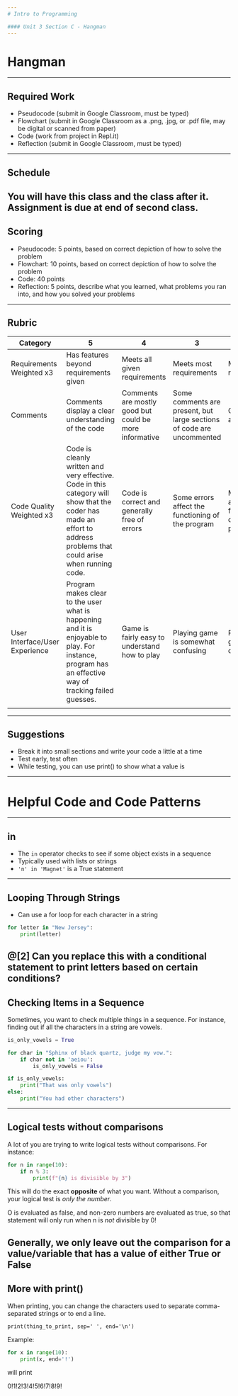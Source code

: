 ```yaml
---
# Intro to Programming

#### Unit 3 Section C - Hangman
---
```

# Hangman
---
## Required Work

* Pseudocode (submit in Google Classroom, must be typed)
* Flowchart (submit in Google Classroom as a .png, .jpg, or .pdf file, may be digital or scanned from paper)
* Code (work from project in Repl.it)
* Reflection (submit in Google Classroom, must be typed)
---
## Schedule

You will have this class and the class after it. Assignment is due at end of second class.
---
## Scoring

* Pseudocode: 5 points, based on correct depiction of how to solve the problem
* Flowchart: 10 points, based on correct depiction of how to solve the problem
* Code: 40 points
* Reflection: 5 points, describe what you learned, what problems you ran into, and how you solved your problems
---
## Rubric

| Category | 5 | 4 | 3 | 2 | 1 |
|--------------------------------|-----------------------------------------------------------------------------------------------------------------------------------------------------------------------|--------------------------------------------------------|-----------------------------------------------------------------------|----------------------------------------------------|------------------------------|
| Requirements Weighted x3 | Has features beyond requirements given | Meets all given requirements | Meets most requirements | Meets a few requirements | Meets few to no requirements |
| Comments | Comments display a clear understanding of the code | Comments are mostly good but could be more informative | Some comments are present, but large sections of code are uncommented | Comments are minimal | Comments? What comments? |
| Code Quality Weighted x3 | Code is cleanly written and very effective. Code in this category will show that the coder has made an effort to address problems that could arise when running code. | Code is correct and generally free of errors | Some errors affect the functioning of the program | Major errors affect the functioning of the program | Code works extremely poorly |
| User Interface/User Experience | Program makes clear to the user what is happening and it is enjoyable to play. For instance, program has an effective way of tracking failed guesses. | Game is fairly easy to understand how to play | Playing game is somewhat confusing | Playing game is very confusing | Can't play game |
|  |  |  |  |  |  |
---
## Suggestions

* Break it into small sections and write your code a little at a time
* Test early, test often
* While testing, you can use print() to show what a value is
---
# Helpful Code and Code Patterns
---
## in

* The `in` operator checks to see if some object exists in a sequence
* Typically used with lists or strings
* `'n' in 'Magnet'` is a True statement
---
## Looping Through Strings

* Can use a for loop for each character in a string

```python
for letter in "New Jersey":
    print(letter)
```
@[2] Can you replace this with a conditional statement to print letters based on certain conditions?
---
## Checking Items in a Sequence

Sometimes, you want to check multiple things in a sequence. For instance, finding out if all the characters in a string are vowels.

```python
is_only_vowels = True

for char in "Sphinx of black quartz, judge my vow.":
    if char not in 'aeiou':
        is_only_vowels = False

if is_only_vowels:
    print("That was only vowels")
else:
    print("You had other characters")
```
---
## Logical tests without comparisons

A lot of you are trying to write logical tests without comparisons. For instance:

```python
for n in range(10):
    if n % 3:
        print(f"{n} is divisible by 3")
```

This will do the exact **opposite** of what you want. Without a comparison, your logical test is *only the number*.

O is evaluated as false, and non-zero numbers are evaluated as true, so that statement will only run when n is *not* divisible by 0!

Generally, we only leave out the comparison for a value/variable that has a value of either True or False
---
## More with print()

When printing, you can change the characters used to separate comma-separated strings or to end a line.

`print(thing_to_print, sep=' ', end='\n')`

Example:
```python
for x in range(10):
    print(x, end='!')
```

will print

0!1!2!3!4!5!6!7!8!9!